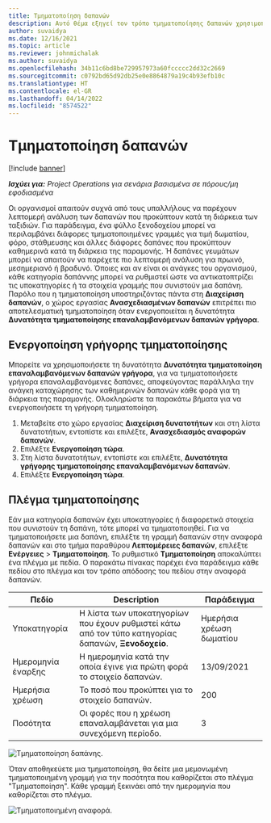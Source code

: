 ```yaml
---
title: Τμηματοποίηση δαπανών
description: Αυτό θέμα εξηγεί τον τρόπο τμηματοποίησης δαπανών χρησιμοποιώντας τον ανασχεδιασμένο χώρο εργασίας δαπανών.
author: suvaidya
ms.date: 12/16/2021
ms.topic: article
ms.reviewer: johnmichalak
ms.author: suvaidya
ms.openlocfilehash: 34b11c6bd8be729957973a60fccccc2dd32c2669
ms.sourcegitcommit: c0792bd65d92db25e0e8864879a19c4b93efb10c
ms.translationtype: HT
ms.contentlocale: el-GR
ms.lasthandoff: 04/14/2022
ms.locfileid: "8574522"
---
```

# <a name="expense-itemization"></a>Τμηματοποίηση δαπανών

[!include [banner](../includes/banner.md)]

_**Ισχύει για:** Project Operations για σενάρια βασισμένα σε πόρους/μη εφοδιασμένα_

Οι οργανισμοί απαιτούν συχνά από τους υπαλλήλους να παρέχουν λεπτομερή ανάλυση των δαπανών που προκύπτουν κατά τη διάρκεια των ταξιδιών. Για παράδειγμα, ένα φύλλο ξενοδοχείου μπορεί να περιλαμβάνει διάφορες τμηματοποιημένες γραμμές για τιμή δωματίου, φόρο, στάθμευσης και άλλες διάφορες δαπάνες που προκύπτουν καθημερινά κατά τη διάρκεια της παραμονής. Ή δαπάνες γευμάτων μπορεί να απαιτούν να παρέχετε πιο λεπτομερή ανάλυση για πρωινό, μεσημεριανό ή βραδυνό. Όποιες και αν είναι οι ανάγκες του οργανισμού, κάθε κατηγορία δαπάννης μπορεί να ρυθμιστεί ώστε να αντικατοπτρίζει τις υποκατηγορίες ή τα στοιχεία γραμμής που συνιστούν μια δαπάνη. Παρόλο που η τμηματοποίηση υποστηριζόντας πάντα στη **Διαχείριση δαπανών**, ο χώρος εργασίας **Ανασχεδιασμένων δαπανών** επιτρέπει πιο αποτελεσματική τμηματοποίηση όταν ενεργοποιείται η δυνατότητα **Δυνατότητα τμηματοποίησης επαναλαμβανόμενων δαπανών γρήγορα**.  

## <a name="enable-quick-itemization"></a>Ενεργοποίηση γρήγορης τμηματοποίησης 

Μπορείτε να χρησιμοποιήσετε τη δυνατότητα **Δυνατότητα τμηματοποίηση επαναλαμβανόμενων δαπανών γρήγορα**, για να τμηματοποιήσετε γρήγορα επαναλαμβανόμενες δαπάνες, αποφεύγοντας παράλληλα την ανάγκη καταχώρησης των καθημερινών δαπανών κάθε φορά για τη διάρκεια της παραμονής. Ολοκληρώστε τα παρακάτω βήματα για να ενεργοποιήσετε τη γρήγορη τμηματοποίηση.

1. Μεταβείτε στο χώρο εργασίας **Διαχείριση δυνατοτήτων** και στη λίστα δυνατοτήτων, εντοπίστε και επιλέξτε, **Ανασχεδιασμός αναφορών δαπανών**. 
2. Επιλέξτε **Ενεργοποίηση τώρα**. 
3. Στη λίστα δυνατοτήτων, εντοπίστε και επιλέξτε, **Δυνατότητα γρήγορης τμηματοποίησης επαναλαμβανόμενων δαπανών**.
4. Επιλέξτε **Ενεργοποίηση τώρα**. 

## <a name="itemization-grid"></a>Πλέγμα τμηματοποίησης 

Εάν μια κατηγορία δαπανών έχει υποκατηγορίες ή διαφορετικά στοιχεία που συνιστούν τη δαπάνη, τότε μπορεί να τμηματοποιηθεί. Για να τμηματοποιήσετε μια δαπάνη, επιλέξτε τη γραμμή δαπανών στην αναφορά δαπανών και στο τμήμα παραθύρου **Λεπτομέρειες δαπανών**, επιλέξτε **Ενέργειες** > **Τμηματοποίηση**. Το ρυθμιστικό **Τμηματοποίηση** αποκαλύπτει ένα πλέγμα με πεδία. Ο παρακάτω πίνακας παρέχει ένα παράδειγμα κάθε πεδίου στο πλέγμα και τον τρόπο απόδοσης του πεδίου στην αναφορά δαπανών. 

|     Πεδίο          |     Description                                                                                  |     Παράδειγμα              |
|--------------------|--------------------------------------------------------------------------------------------------|--------------------------|
|     Υποκατηγορία    |     Η λίστα των υποκατηγορίων που έχουν ρυθμιστεί κάτω από τον τύπο κατηγορίας δαπανών, **Ξενοδοχείο**.             |     Ημερήσια χρέωση δωματίου      |
|     Ημερομηνία έναρξης     |     Η ημερομηνία κατά την οποία έγινε για πρώτη φορά το στοιχείο δαπανών.                                           |     13/09/2021           |
|     Ημερήσια χρέωση     |     Το ποσό που προκύπτει για το στοιχείο δαπανών.                                                    |     200                  |
|     Ποσότητα       |     Οι φορές που η χρέωση επαναλαμβάνεται για μια συνεχόμενη περίοδο.                       |     3                    |

![Τμηματοποίηση δαπάνης.](media/Itemization%20screen%201.png)

Όταν αποθηκεύετε μια τμηματοποίηση, θα δείτε μια μεμονωμένη τμηματοποιημένη γραμμή για την ποσότητα που καθορίζεται στο πλέγμα "Τμηματοποίηση". Κάθε γραμμή ξεκινάει από την ημερομηνία που καθορίζεται στο πλέγμα.

![Τμηματοποιημένη αναφορά.](media/Itemization%20screen%202.png)


